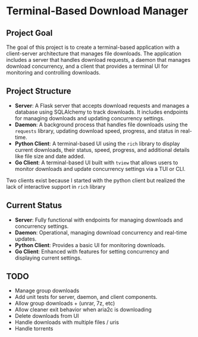 # Terminal-Based Download Manager

## Project Goal
The goal of this project is to create a terminal-based application with a client-server architecture that manages file downloads. The application includes a server that handles download requests, a daemon that manages download concurrency, and a client that provides a terminal UI for monitoring and controlling downloads.

## Project Structure
- **Server**: A Flask server that accepts download requests and manages a database using SQLAlchemy to track downloads. It includes endpoints for managing downloads and updating concurrency settings.
- **Daemon**: A background process that handles file downloads using the `requests` library, updating download speed, progress, and status in real-time.
- **Python Client**: A terminal-based UI using the `rich` library to display current downloads, their status, speed, progress, and additional details like file size and date added.
- **Go Client**: A terminal-based UI built with `tview` that allows users to monitor downloads and update concurrency settings via a TUI or CLI.

Two clients exist because I started with the python client but realized the lack of interactive
support in `rich` library

## Current Status
- **Server**: Fully functional with endpoints for managing downloads and concurrency settings.
- **Daemon**: Operational, managing download concurrency and real-time updates.
- **Python Client**: Provides a basic UI for monitoring downloads.
- **Go Client**: Enhanced with features for setting concurrency and displaying current settings.

## TODO
- Manage group downloads
- Add unit tests for server, daemon, and client components.
- Allow group downloads + <abstract group task> (unrar, 7z, etc)
- Allow cleaner exit behavior when aria2c is downloading
- Delete downloads from UI
- Handle downloads with multiple files / uris
- Handle torrents
